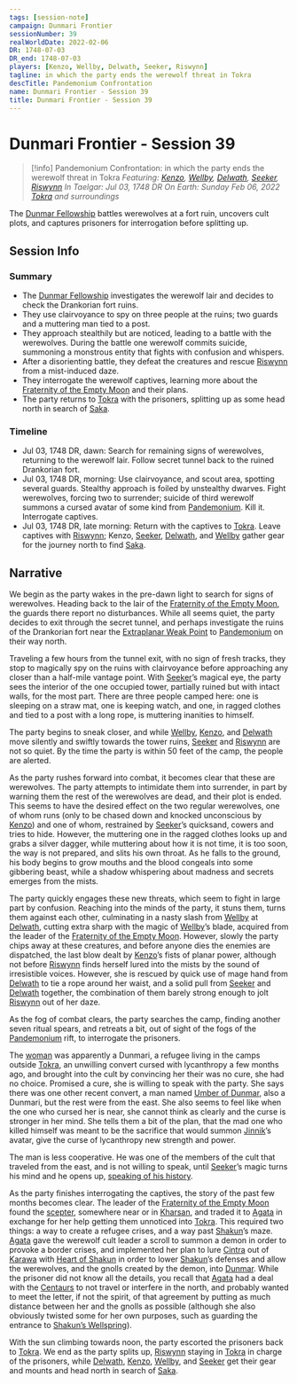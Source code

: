 ```yaml
---
tags: [session-note]
campaign: Dunmari Frontier
sessionNumber: 39
realWorldDate: 2022-02-06
DR: 1748-07-03
DR_end: 1748-07-03
players: [Kenzo, Wellby, Delwath, Seeker, Riswynn]
tagline: in which the party ends the werewolf threat in Tokra
descTitle: Pandemonium Confrontation
name: Dunmari Frontier - Session 39
title: Dunmari Frontier - Session 39
---
```

# Dunmari Frontier - Session 39

>[!info] Pandemonium Confrontation: in which the party ends the werewolf threat in Tokra
> *Featuring: [Kenzo](<../../../people/pcs/dunmar-fellowship/kenzo.md>), [Wellby](<../../../people/pcs/dunmar-fellowship/wellby.md>), [Delwath](<../../../people/pcs/dunmar-fellowship/delwath.md>), [Seeker](<../../../people/pcs/dunmar-fellowship/seeker.md>), [Riswynn](<../../../people/pcs/dunmar-fellowship/riswynn.md>)*
> *In Taelgar: Jul 03, 1748 DR*
> *On Earth: Sunday Feb 06, 2022*
> *[Tokra](<../../../gazetteer/greater-dunmar/realms/dunmar/central-dunmar/tokra/tokra.md>) and surroundings* 

The [Dunmar Fellowship](<../../../people/pcs/dunmar-fellowship/dunmar-fellowship.md>) battles werewolves at a fort ruin, uncovers cult plots, and captures prisoners for interrogation before splitting up.

## Session Info
### Summary
- The [Dunmar Fellowship](<../../../people/pcs/dunmar-fellowship/dunmar-fellowship.md>) investigates the werewolf lair and decides to check the Drankorian fort ruins.
- They use clairvoyance to spy on three people at the ruins; two guards and a muttering man tied to a post.
- They approach stealthily but are noticed, leading to a battle with the werewolves. During the battle one werewolf commits suicide, summoning a monstrous entity that fights with confusion and whispers.
- After a disorienting battle, they defeat the creatures and rescue [Riswynn](<../../../people/pcs/dunmar-fellowship/riswynn.md>) from a mist-induced daze.
- They interrogate the werewolf captives, learning more about the [Fraternity of the Empty Moon](<../../../groups/fraternity-of-the-empty-moon.md>) and their plans.
- The party returns to [Tokra](<../../../gazetteer/greater-dunmar/realms/dunmar/central-dunmar/tokra/tokra.md>) with the prisoners, splitting up as some head north in search of [Saka](<../../../people/dunmari/saka.md>).

### Timeline
- Jul 03, 1748 DR, dawn: Search for remaining signs of werewolves, returning to the werewolf lair. Follow secret tunnel back to the ruined Drankorian fort. 
- Jul 03, 1748 DR, morning: Use clairvoyance, and scout area, spotting several guards. Stealthy approach is foiled by unstealthy dwarves. Fight werewolves, forcing two to surrender; suicide of third werewolf summons a cursed avatar of some kind from [Pandemonium](<../../../cosmology/spiritual-realms/pandemonium.md>). Kill it. Interrogate captives. 
- Jul 03, 1748 DR, late morning: Return with the captives to [Tokra](<../../../gazetteer/greater-dunmar/realms/dunmar/central-dunmar/tokra/tokra.md>). Leave captives with [Riswynn](<../../../people/pcs/dunmar-fellowship/riswynn.md>); Kenzo, [Seeker](<../../../people/pcs/dunmar-fellowship/seeker.md>), [Delwath](<../../../people/pcs/dunmar-fellowship/delwath.md>), and [Wellby](<../../../people/pcs/dunmar-fellowship/wellby.md>) gather gear for the journey north to find [Saka](<../../../people/dunmari/saka.md>). 


## Narrative
We begin as the party wakes in the pre-dawn light to search for signs of werewolves. Heading back to the lair of the [Fraternity of the Empty Moon](<../../../groups/fraternity-of-the-empty-moon.md>), the guards there report no disturbances. While all seems quiet, the party decides to exit through the secret tunnel, and perhaps investigate the ruins of the Drankorian fort near the [Extraplanar Weak Point](<../../../cosmology/planar-concepts/extraplanar-weak-point.md>) to [Pandemonium](<../../../cosmology/spiritual-realms/pandemonium.md>) on their way north. 

Traveling a few hours from the tunnel exit, with no sign of fresh tracks, they stop to magically spy on the ruins with clairvoyance before approaching any closer than a half-mile vantage point. With [Seeker](<../../../people/pcs/dunmar-fellowship/seeker.md>)’s magical eye, the party sees the interior of the one occupied tower, partially ruined but with intact walls, for the most part. There are three people camped here: one is sleeping on a straw mat, one is keeping watch, and one, in ragged clothes and tied to a post with a long rope, is muttering inanities to himself. 

The party begins to sneak closer, and while [Wellby](<../../../people/pcs/dunmar-fellowship/wellby.md>), [Kenzo](<../../../people/pcs/dunmar-fellowship/kenzo.md>), and [Delwath](<../../../people/pcs/dunmar-fellowship/delwath.md>) move silently and swiftly towards the tower ruins, [Seeker](<../../../people/pcs/dunmar-fellowship/seeker.md>) and [Riswynn](<../../../people/pcs/dunmar-fellowship/riswynn.md>) are not so quiet. By the time the party is within 50 feet of the camp, the people are alerted. 

As the party rushes forward into combat, it becomes clear that these are werewolves. The party attempts to intimidate them into surrender, in part by warning them the rest of the werewolves are dead, and their plot is ended. This seems to have the desired effect on the two regular werewolves, one of whom runs (only to be chased down and knocked unconscious by [Kenzo](<../../../people/pcs/dunmar-fellowship/kenzo.md>)) and one of whom, restrained by [Seeker](<../../../people/pcs/dunmar-fellowship/seeker.md>)’s quicksand, cowers and tries to hide. However, the muttering one in the ragged clothes looks up and grabs a silver dagger, while muttering about how it is not time, it is too soon, the way is not prepared, and slits his own throat. As he falls to the ground, his body begins to grow mouths and the blood congeals into some gibbering beast, while a shadow whispering about madness and secrets emerges from the mists. 

The party quickly engages these new threats, which seem to fight in large part by confusion. Reaching into the minds of the party, it stuns them, turns them against each other, culminating in a nasty slash from [Wellby](<../../../people/pcs/dunmar-fellowship/wellby.md>) at [Delwath](<../../../people/pcs/dunmar-fellowship/delwath.md>), cutting extra sharp with the magic of [Wellby](<../../../people/pcs/dunmar-fellowship/wellby.md>)’s blade, acquired from the leader of the [Fraternity of the Empty Moon](<../../../groups/fraternity-of-the-empty-moon.md>). However, slowly the party chips away at these creatures, and before anyone dies the enemies are dispatched, the last blow dealt by [Kenzo](<../../../people/pcs/dunmar-fellowship/kenzo.md>)’s fists of planar power, although not before [Riswynn](<../../../people/pcs/dunmar-fellowship/riswynn.md>) finds herself lured into the mists by the sound of irresistible voices. However, she is rescued by quick use of mage hand from [Delwath](<../../../people/pcs/dunmar-fellowship/delwath.md>) to tie a rope around her waist, and a solid pull from [Seeker](<../../../people/pcs/dunmar-fellowship/seeker.md>) and [Delwath](<../../../people/pcs/dunmar-fellowship/delwath.md>) together, the combination of them barely strong enough to jolt [Riswynn](<../../../people/pcs/dunmar-fellowship/riswynn.md>) out of her daze. 

As the fog of combat clears, the party searches the camp, finding another seven ritual spears, and retreats a bit, out of sight of the fogs of the [Pandemonium](<../../../cosmology/spiritual-realms/pandemonium.md>) rift, to interrogate the prisoners. 

The [woman](<../../../people/dunmari/avani.md>) was apparently a Dunmari, a refugee living in the camps outside [Tokra](<../../../gazetteer/greater-dunmar/realms/dunmar/central-dunmar/tokra/tokra.md>), an unwilling convert cursed with lycanthropy a few months ago, and brought into the cult by convincing her their was no cure, she had no choice. Promised a cure, she is willing to speak with the party. She says there was one other recent convert, a man named [Umber of Dunmar](<../../../people/dunmari/umber-of-dunmar.md>), also a Dunmari, but the rest were from the east. She also seems to feel like when the one who cursed her is near, she cannot think as clearly and the curse is stronger in her mind. She tells them a bit of the plan, that the mad one who killed himself was meant to be the sacrifice that would summon [Jinnik](<../../../gods-and-religions/gods/high-gods/jinnik.md>)’s avatar, give the curse of lycanthropy new strength and power. 

The man is less cooperative. He was one of the members of the cult that traveled from the east, and is not willing to speak, until [Seeker](<../../../people/pcs/dunmar-fellowship/seeker.md>)’s magic turns his mind and he opens up, [speaking of his history](<../tales-and-stories/the-werewolf-prisoner-s-tale.md>).

As the party finishes interrogating the captives, the story of the past few months becomes clear. The leader of the [Fraternity of the Empty Moon](<../../../groups/fraternity-of-the-empty-moon.md>) found the [scepter](<../../../things/artifacts-of-power/scepter-of-command.md>), somewhere near or in [Kharsan](<../../../gazetteer/greater-dunmar/dunmari-basin/kharsan.md>), and traded it to [Agata](<../../../people/fey/agata.md>) in exchange for her help getting them unnoticed into [Tokra](<../../../gazetteer/greater-dunmar/realms/dunmar/central-dunmar/tokra/tokra.md>). This required two things: a way to create a refugee crises, and a way past [Shakun](<../../../gods-and-religions/gods/incorporeal-gods/dunmari-pantheon/shakun.md>)’s maze. [Agata](<../../../people/fey/agata.md>) gave the werewolf cult leader a scroll to summon a demon in order to provoke a border crises, and implemented her plan to lure [Cintra](<../../../people/dunmari/cintra.md>) out of [Karawa](<../../../gazetteer/greater-dunmar/realms/dunmar/eastern-dunmar/karawa.md>) with [Heart of Shakun](<../../../things/artifacts-of-power/heart-of-shakun.md>) in order to lower [Shakun](<../../../gods-and-religions/gods/incorporeal-gods/dunmari-pantheon/shakun.md>)’s defenses and allow the werewolves, and the gnolls created by the demon, into [Dunmar](<../../../gazetteer/greater-dunmar/realms/dunmar/dunmar.md>). While the prisoner did not know all the details, you recall that [Agata](<../../../people/fey/agata.md>) had a deal with the [Centaurs](<../../../species/unusual-species/centaurs.md>) to not travel or interfere in the north, and probably wanted to meet the letter, if not the spirit, of that agreement by putting as much distance between her and the gnolls as possible (although she also obviously twisted some for her own purposes, such as guarding the entrance to [Shakun’s Wellspring](<../../../gazetteer/greater-dunmar/realms/dunmar/eastern-dunmar/shakuns-wellspring.md>)).

With the sun climbing towards noon, the party escorted the prisoners back to [Tokra](<../../../gazetteer/greater-dunmar/realms/dunmar/central-dunmar/tokra/tokra.md>). We end as the party splits up, [Riswynn](<../../../people/pcs/dunmar-fellowship/riswynn.md>) staying in [Tokra](<../../../gazetteer/greater-dunmar/realms/dunmar/central-dunmar/tokra/tokra.md>) in charge of the prisoners, while [Delwath](<../../../people/pcs/dunmar-fellowship/delwath.md>), [Kenzo](<../../../people/pcs/dunmar-fellowship/kenzo.md>), [Wellby](<../../../people/pcs/dunmar-fellowship/wellby.md>), and [Seeker](<../../../people/pcs/dunmar-fellowship/seeker.md>) get their gear and mounts and head north in search of [Saka](<../../../people/dunmari/saka.md>). 
